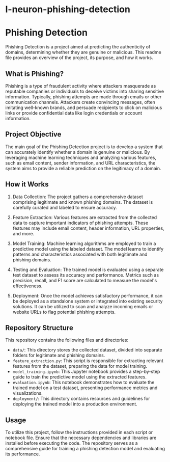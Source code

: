 # I-neuron-phishing-detection

# Phishing Detection

Phishing Detection is a project aimed at predicting the authenticity of domains, determining whether they are genuine or malicious. This readme file provides an overview of the project, its purpose, and how it works.

## What is Phishing?

Phishing is a type of fraudulent activity where attackers masquerade as reputable companies or individuals to deceive victims into sharing sensitive information. Typically, phishing attempts are made through emails or other communication channels. Attackers create convincing messages, often imitating well-known brands, and persuade recipients to click on malicious links or provide confidential data like login credentials or account information.

## Project Objective

The main goal of the Phishing Detection project is to develop a system that can accurately identify whether a domain is genuine or malicious. By leveraging machine learning techniques and analyzing various features, such as email content, sender information, and URL characteristics, the system aims to provide a reliable prediction on the legitimacy of a domain.

## How it Works

1. Data Collection: The project gathers a comprehensive dataset comprising legitimate and known phishing domains. The dataset is carefully curated and labeled to ensure accuracy.

2. Feature Extraction: Various features are extracted from the collected data to capture important indicators of phishing attempts. These features may include email content, header information, URL properties, and more.

3. Model Training: Machine learning algorithms are employed to train a predictive model using the labeled dataset. The model learns to identify patterns and characteristics associated with both legitimate and phishing domains.

4. Testing and Evaluation: The trained model is evaluated using a separate test dataset to assess its accuracy and performance. Metrics such as precision, recall, and F1 score are calculated to measure the model's effectiveness.

5. Deployment: Once the model achieves satisfactory performance, it can be deployed as a standalone system or integrated into existing security solutions. It can be utilized to scan and analyze incoming emails or website URLs to flag potential phishing attempts.

## Repository Structure

This repository contains the following files and directories:

- `data/`: This directory stores the collected dataset, divided into separate folders for legitimate and phishing domains.
- `feature_extraction.py`: This script is responsible for extracting relevant features from the dataset, preparing the data for model training.
- `model_training.ipynb`: This Jupyter notebook provides a step-by-step guide to train the predictive model using the extracted features.
- `evaluation.ipynb`: This notebook demonstrates how to evaluate the trained model on a test dataset, presenting performance metrics and visualizations.
- `deployment/`: This directory contains resources and guidelines for deploying the trained model into a production environment.

## Usage

To utilize this project, follow the instructions provided in each script or notebook file. Ensure that the necessary dependencies and libraries are installed before executing the code. The repository serves as a comprehensive guide for training a phishing detection model and evaluating its performance.


